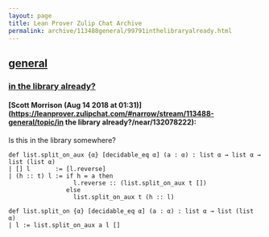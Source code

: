 ```yaml
---
layout: page
title: Lean Prover Zulip Chat Archive 
permalink: archive/113488general/99791inthelibraryalready.html
---
```


## [general](index.html)
### [in the library already?](99791inthelibraryalready.html)

#### [Scott Morrison (Aug 14 2018 at 01:31)](https://leanprover.zulipchat.com/#narrow/stream/113488-general/topic/in the library already?/near/132078222):
Is this in the library somewhere?
```
def list.split_on_aux {α} [decidable_eq α] (a : α) : list α → list α → list (list α) 
| [] l       := [l.reverse]
| (h :: t) l := if h = a then
                  l.reverse :: (list.split_on_aux t [])
                else
                  list.split_on_aux t (h :: l)

def list.split_on {α} [decidable_eq α] (a : α) : list α → list (list α) 
| l := list.split_on_aux a l []
```

